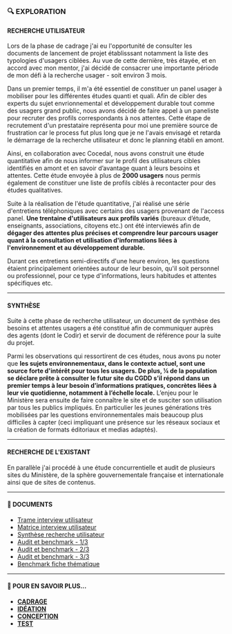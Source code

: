 ### 🔍 EXPLORATION


#### RECHERCHE UTILISATEUR
Lors de la phase de cadrage j'ai eu l'opportunité de consulter les documents de lancement de projet établisssant notamment la liste des typologies d'usagers ciblées. Au vue de cette dernière, très étayée, et en accord avec mon mentor, j'ai décidé de consacrer une importante période de mon défi à la recherche usager - soit environ 3 mois.

Dans un premier temps, il m'a été essentiel de constituer un panel usager à mobiliser pour les différentes études quanti et quali. Afin de cibler des experts du sujet envrionnemental et développement durable tout comme des usagers grand public, nous avons décidé de faire appel à un paneliste pour recruter des profils correspondants à nos attentes. Cette étape de recrutement d'un prestataire représenta pour moi une première source de frustration car le process fut plus long que je ne l'avais envisagé et retarda le démarrage de la recherche utilisateur et donc le planning établi en amont.

Ainsi, en collaboration avec Cocedal, nous avons construit une étude quantitative afin de nous informer sur le profil des utilisateurs cibles identifiés en amont et en savoir d’avantage quant à leurs besoins et attentes. Cette étude envoyée à plus de **2000 usagers** nous permis également de constituer une liste de profils ciblés à recontacter pour des études qualitatives.

Suite à la réalisation de l'étude quantitative, j'ai réalisé une série d'entretiens téléphoniques avec certains des usagers provenant de l'access panel.
**Une trentaine d'utilisateurs aux profils variés** (bureaux d’étude, enseignants, associations, citoyens etc.) ont été interviewés afin de **dégager des attentes plus précises et comprendre leur parcours usager quant à la consultation et utilisation d'informations liées à l'environnement et au développement durable.**

Durant ces entretiens semi-directifs d'une heure environ, les questions étaient principalement orientées autour de leur besoin, qu'il soit personnel ou professionnel, pour ce type d'informations, leurs habitudes et attentes spécifiques etc.

________________


#### SYNTHÈSE
Suite à cette phase de recherche utilisateur, un document de synthèse des besoins et attentes usagers a été constitué afin de communiquer auprès des agents (dont le Codir) et servir de document de référence pour la suite du projet.

Parmi les observations qui ressortirent de ces études, nous avons pu noter que **les sujets environnementaux, dans le contexte actuel, sont une source forte d'intérêt pour tous les usagers. De plus, ¼ de la population se déclare prête à consulter le futur site du CGDD s’il répond dans un premier temps à leur besoin d’informations pratiques, concrètes liées à leur vie quotidienne, notamment à l’échelle locale.** 
L’enjeu pour le Ministère sera ensuite de faire connaître le site et de susciter son utilisation par tous les publics impliqués. En particulier les jeunes générations très mobilisées par les questions environnementales mais beaucoup plus difficiles à capter (ceci impliquant une présence sur les réseaux sociaux et la création de formats éditoriaux et medias adaptés).

________________


#### RECHERCHE DE L'EXISTANT
En parallèle j'ai procédé à une étude concurrentielle et audit de plusieurs sites du Ministère, de la sphère gouvernementale française et internationale ainsi que de sites de contenus.

________________


#### 📓 DOCUMENTS 
* [Trame interview utilisateur](https://github.com/entrepreneur-interet-general/Sequoia-CGDD/blob/master/Exploration/trame_interview_utilisateur.pdf)
* [Matrice interview utilisateur](https://github.com/entrepreneur-interet-general/Sequoia-CGDD/blob/master/Exploration/Matrice%20interview%20utilisateurs.xlsx)
* [Synthèse recherche utilisateur](https://github.com/entrepreneur-interet-general/Sequoia-CGDD/blob/master/Exploration/synth%C3%A8se_recherche_utilisateur_v2.pdf)
* [Audit et benchmark - 1/3](https://github.com/entrepreneur-interet-general/Sequoia-CGDD/blob/master/Exploration/audit_benchmark_v1_part1.pdf)
* [Audit et benchmark - 2/3](https://github.com/entrepreneur-interet-general/Sequoia-CGDD/blob/master/Exploration/audit_benchmark_v1_part2.pdf)
* [Audit et benchmark - 3/3](https://github.com/entrepreneur-interet-general/Sequoia-CGDD/blob/master/Exploration/audit_benchmark_v1_part3.pdf)
* [Benchmark fiche thématique](https://github.com/entrepreneur-interet-general/Sequoia-CGDD/blob/master/Exploration/benchmark_fiche_th%C3%A9matique.pdf)

________________


#### 📎 POUR EN SAVOIR PLUS... 
* [**CADRAGE**](https://github.com/entrepreneur-interet-general/Sequoia-CGDD/blob/master/Cadrage/Cadrage.md)
* [**IDÉATION**](https://github.com/entrepreneur-interet-general/Sequoia-CGDD/blob/master/Ideation/Ideation.md)
* [**CONCEPTION**](https://github.com/entrepreneur-interet-general/Sequoia-CGDD/blob/master/Conception/Conception.md)
* [**TEST**](https://github.com/entrepreneur-interet-general/Sequoia-CGDD/blob/master/Test/Test.md)
